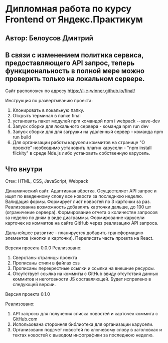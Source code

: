 # Дипломная работа по курсу Frontend от Яндекс.Практикум

## Автор: Белоусов Дмитрий

## В связи с изменением политика сервиса, предоставляющего API запрос, теперь функциональность в полной мере можно проверить только на локальном сервере.

Сайт расположен по адресу https://i-c-winner.github.io/final/

Инструкция по развертыванию проекта:

1. Клонировать в локальную папку.
2. Открыть терминал в папке final
3. установить пакет модулей npm командой npm i webpack --save-dev
4. Запуск сборки для локального сервера - команда npm run dev
5. Запуск сборки для для загрузки на удаленный сервер - команда npm run build
6. Для организации работы карусели коммитов на странице "О проекте" необходимо установить плагин карусели - "npm install flickity" в среде Nde.js либо установить собственную карусель.

## Что внутри

Стек: HTML, CSS, JavaScript, Webpack

Динамический сайт. Адаптивная вёрстка. Осуществляет API запрос и ищет по введенному слову все новости за последнюю неделю. Валидация формы. Формирует лист новостей по 3 карточки за раз.
Реализованна возможность добавлять карточки дальше, до 100 шт (ограничение сервера). Формирование отчета о количестве запросов за неделю по дням в виде
диаграммы. Формирование карусели карточек из коммитов на сайте GitHub через реализацию API запроса.

Дальнейшее развитие - планируется добавить трансформацию элементов (кнопки и карточки). Переписать часть проекта на React.

Версия проекта 0.0.0
Реализовано:

1. Сверстаны страницы проекта
2. Прописаны стили в файлах css
3. Прописаны перекрестные ссылки и ссылки на внешние ресурсы.
4. Отсутствует ссылка на коммиты с GitHub ввиду отсутствия данных коммитов и неготовности JS составляющей. Будет испрвлено в следующей версии.

Версия проекта 0.1.0

Реализовано:

1. API запросы для получения списка новостей и карточек коммита с GitHub.com
2. Использована сторонняя библиотека для организации карусели.
3. Организованн подсчет новостей по ключевому слову в заголовках и тектах новостей с выводом инфографики за последнюю неделю.
